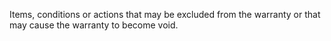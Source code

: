 ﻿Items, conditions or actions that may be excluded from the warranty or that may cause the warranty to become void.
